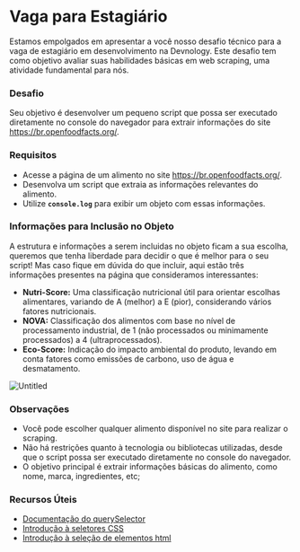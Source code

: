 # Vaga para Estagiário

Estamos empolgados em apresentar a você nosso desafio técnico para a vaga de estagiário em desenvolvimento na Devnology. Este desafio tem como objetivo avaliar suas habilidades básicas em web scraping, uma atividade fundamental para nós.

### Desafio

Seu objetivo é desenvolver um pequeno script que possa ser executado diretamente no console do navegador para extrair informações do site https://br.openfoodfacts.org/.

### Requisitos

- Acesse a página de um alimento no site https://br.openfoodfacts.org/.
- Desenvolva um script que extraia as informações relevantes do alimento.
- Utilize **`console.log`** para exibir um objeto com essas informações.

### **Informações para Inclusão no Objeto**

A estrutura e informações a serem incluidas no objeto ficam a sua escolha, queremos que tenha liberdade para decidir o que é melhor para o seu script! Mas caso fique em dúvida do que incluir, aqui estão três informações presentes na página que consideramos interessantes:

- **Nutri-Score:** Uma classificação nutricional útil para orientar escolhas alimentares, variando de A (melhor) a E (pior), considerando vários fatores nutricionais.
- **NOVA:** Classificação dos alimentos com base no nível de processamento industrial, de 1 (não processados ou minimamente processados) a 4 (ultraprocessados).
- **Eco-Score:** Indicação do impacto ambiental do produto, levando em conta fatores como emissões de carbono, uso de água e desmatamento.

![Untitled](https://prod-files-secure.s3.us-west-2.amazonaws.com/0ef1b2b2-da18-4f11-bf4e-4b9a5591dc6f/b9f0e03f-38e4-47c0-a5b2-c43b7c37d9da/Untitled.png)


### Observações

- Você pode escolher qualquer alimento disponível no site para realizar o scraping.
- Não há restrições quanto à tecnologia ou bibliotecas utilizadas, desde que o script possa ser executado diretamente no console do navegador.
- O objetivo principal é extrair informações básicas do alimento, como nome, marca, ingredientes, etc;

### Recursos Úteis

- [Documentação do querySelector](https://developer.mozilla.org/pt-BR/docs/Web/API/Document/querySelector)
- [Introdução à seletores CSS](https://developer.mozilla.org/pt-BR/docs/Learn/CSS/Building_blocks/Selectors)
- [Introdução à seleção de elementos html](https://www.youtube.com/watch?v=VxH9bGV4NBI)
